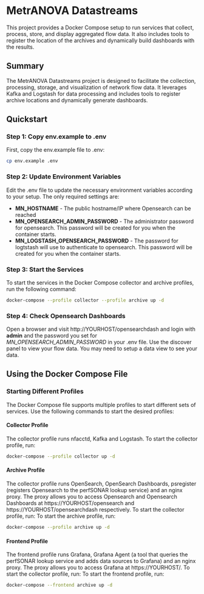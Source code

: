 # MetrANOVA Datastreams

This project provides a Docker Compose setup to run services that collect, process, store, and display aggregated flow data. It also includes tools to register the location of the archives and dynamically build dashboards with the results.

## Summary

The MetrANOVA Datastreams project is designed to facilitate the collection, processing, storage, and visualization of network flow data. It leverages Kafka and Logstash for data processing and includes tools to register archive locations and dynamically generate dashboards.

## Quickstart

### Step 1: Copy env.example to .env
First, copy the env.example file to .env:

```sh
cp env.example .env
```

### Step 2: Update Environment Variables

Edit the .env file to update the necessary environment variables according to your setup. The only required settings are:

 - **MN_HOSTNAME** - The public hostname/IP where Opensearch can be reached
 - **MN_OPENSEARCH_ADMIN_PASSWORD** - The administrator password for opensearch. This password will be created for you when the container starts.
 - **MN_LOGSTASH_OPENSEARCH_PASSWORD** - The password for logtstash will use to authenticate to opensearch. This password will be created for you when the container starts.

### Step 3: Start the Services

To start the services in the Docker Compose collector and archive profiles, run the following command:

```sh
docker-compose --profile collector --profile archive up -d
```
### Step 4: Check Opensearch Dashboards

Open a browser and visit http://YOURHOST/opensearchdash and login with **admin** and the password you set for *MN_OPENSEARCH_ADMIN_PASSWORD* in your .env file. Use the discover panel to view your flow data. You may need to setup a data view to see your data. 

## Using the Docker Compose File

### Starting Different Profiles

The Docker Compose file supports multiple profiles to start different sets of services. Use the following commands to start the desired profiles:

#### Collector Profile

The collector profile runs nfacctd, Kafka and Logstash. To start the collector profile, run:

```sh
docker-compose --profile collector up -d
```

#### Archive Profile

The collector profile runs OpenSearch, OpenSearch Dashboards, psregister (registers Opensearch to the perfSONAR lookup service) and an nginx proxy. The proxy allows you to access Opensearch and Opensearch Dashboards at https://YOURHOST/opensearch and https://YOURHOST/opensearchdash respectively. To start the collector profile, run: To start the archive profile, run:

```sh
docker-compose --profile archive up -d
```

#### Frontend Profile

The frontend profile runs Grafana, Grafana Agent (a tool that queries the perfSONAR lookup service and adds data sources to Grafana) and an nginx proxy. The proxy allows you to access Grafana at https://YOURHOST/. To start the collector profile, run: To start the frontend profile, run:

```sh
docker-compose --frontend archive up -d
```
